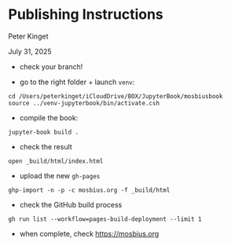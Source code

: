 # Publishing Instructions

Peter Kinget

July 31, 2025

- check your branch!

- go to the right folder + launch `venv`:
```
cd /Users/peterkinget/iCloudDrive/BOX/JupyterBook/mosbiusbook
source ../venv-jupyterbook/bin/activate.csh
```

- compile the book:
```
jupyter-book build . 
```
- check the result
```
open _build/html/index.html
```
- upload the new `gh-pages`
```
ghp-import -n -p -c mosbius.org -f _build/html
```
- check the GitHub build process
```
gh run list --workflow=pages-build-deployment --limit 1
```
- when complete, check https://mosbius.org
